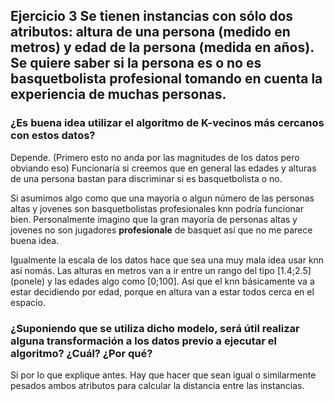 ## Ejercicio 3 Se tienen instancias con sólo dos atributos: altura de una persona (medido en metros) y edad de la persona (medida en años). Se quiere saber si la persona es o no es basquetbolista profesional tomando en cuenta la experiencia de muchas personas.

### ¿Es buena idea utilizar el algoritmo de K-vecinos más cercanos con estos datos?

Depende. (Primero esto no anda por las magnitudes de los datos pero obviando eso) Funcionaría si creemos
que en general las edades y alturas de una persona bastan para discriminar si es basquetbolista o no.

Si asumimos algo como que una mayoría o algun número de las personas altas y jovenes son basquetbolistas profesionales knn podría funcionar bien. Personalmente imagino que la gran mayoría de personas altas y jovenes
no son jugadores **profesionale** de basquet así que no me parece buena idea.

Igualmente la escala de los datos hace que sea una muy mala idea usar knn así nomás. Las alturas en metros
van a ir entre un rango del tipo [1.4;2.5] (ponele) y las edades algo como [0;100]. Así que el knn básicamente va a estar decidiendo por edad, porque en altura van a estar todos cerca en el espacio.

### ¿Suponiendo que se utiliza dicho modelo, será útil realizar alguna transformación a los datos previo a ejecutar el algoritmo? ¿Cuál? ¿Por qué?

Si por lo que explique antes. Hay que hacer que sean igual o similarmente pesados ambos atributos para calcular
la distancia entre las instancias.
